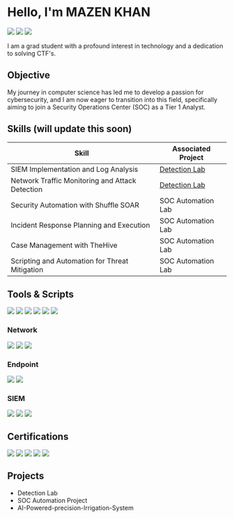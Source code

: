 # Hello, I'm MAZEN KHAN
<a href="https://www.linkedin.com/in/mazen-khan/"><img src="https://img.shields.io/badge/-LinkedIn-0072b1?&style=for-the-badge&logo=linkedin&logoColor=white" /></a>
<a href="https://medium.com/@mazenpathan72002"><img src="https://img.shields.io/badge/-Medium-000000?&style=for-the-badge&logo=medium&logoColor=white" /></a>
<a href="https://tryhackme.com/r/p/cracx"><img src="https://img.shields.io/badge/-tryhackme-%2B-4&D4D4D?&style=for-the-badge&logo=tryhackme&logoColor=red" /></a>





I am a grad student with a profound interest in technology and a dedication to solving CTF's.

## Objective

My journey in computer science has led me to develop a passion for cybersecurity, and I am now eager to transition into this field, specifically aiming to join a Security Operations Center (SOC) as a Tier 1 Analyst.

## Skills (will update this soon)

| Skill                                         | Associated Project         |
|-----------------------------------------------|----------------------------|
| SIEM Implementation and Log Analysis          | <a href="https://2ba8558b8eb147c095dad54f2653a4f0.us-central1.gcp.cloud.es.io/app/dashboards#/view/8194ef09-4c58-488a-8a9d-b41f669a3697?_g=(refreshInterval:(pause:!f,value:10000),time:(from:now-15m,to:now))&_a=()">Detection Lab</a>|
| Network Traffic Monitoring and Attack Detection | <a href="https://google.com">Detection Lab</a>|
| Security Automation with Shuffle SOAR         | SOC Automation Lab|
| Incident Response Planning and Execution      | SOC Automation Lab|
| Case Management with TheHive                  | SOC Automation Lab|
| Scripting and Automation for Threat Mitigation | SOC Automation Lab|

## Tools & Scripts

<div>
    <img src="https://img.shields.io/badge/-Nmap-1679A7?&style=for-the-badge&logo=Nmap&logoColor=white" />
    <img src="https://img.shields.io/badge/-Metasploit-EF3B2D?&style=for-the-badge&logo=Metasploit&logoColor=white" />
    <img src="https://img.shields.io/badge/-SQLmap-777BB4?&style=for-the-badge&logo=SQLmap&logoColor=white" />
    <img src="https://img.shields.io/badge/-BurpSuite-1679A7?&style=for-the-badge&logo=BurpSuite&logoColor=white" />
    <img src="https://img.shields.io/badge/-SET-EF3B2D?&style=for-the-badge&logo=SET&logoColor=white" />
    <img src="https://img.shields.io/badge/-Hydra-777BB4?&style=for-the-badge&logo=Hydra&logoColor=white" />
</div>

### Network
<div>
    <img src="https://img.shields.io/badge/-Wireshark-1679A7?&style=for-the-badge&logo=Wireshark&logoColor=white" />
    <img src="https://img.shields.io/badge/-Suricata-EF3B2D?&style=for-the-badge&logo=Suricata&logoColor=white" />
    <img src="https://img.shields.io/badge/-Zeek-777BB4?&style=for-the-badge&logo=Zeek&logoColor=white" />
</div>

### Endpoint
<div>
    <img src="https://img.shields.io/badge/-Microsoft_Defender_for_Endpoint-00A4EF?&style=for-the-badge&logo=Microsoft&logoColor=white" />
    <img src="https://img.shields.io/badge/-Velociraptor-4B275F?&style=for-the-badge&logo=Velociraptor&logoColor=white" />
</div>

### SIEM
<div>
    <img src="https://img.shields.io/badge/-Microsoft_Sentinel-0078D4?&style=for-the-badge&logo=Microsoft&logoColor=white" />
    <img src="https://img.shields.io/badge/-Splunk-000000?&style=for-the-badge&logo=Splunk&logoColor=white" />
    <img src="https://img.shields.io/badge/-Elastic-005571?&style=for-the-badge&logo=Elastic&logoColor=white" />
</div>

## Certifications
<div>
<img src="https://img.shields.io/badge/-Security%2B-FF0000?&style=for-the-badge&logo=CompTIA&logoColor=white" />
<img src="https://img.shields.io/badge/-Network%2B-007ACC?&style=for-the-badge&logo=CompTIA&logoColor=white" />
<img src="https://img.shields.io/badge/-A%2B-4&D4D4D?style=for-the-badge&logo=CompTIA&logoColor=white" />
<img src="https://img.shields.io/badge/-CDSA-006400?&style=for-the-badge&logoColor=white" />
<img src="https://img.shields.io/badge/-CCD-000080?&style=for-the-badge&logoColor=white" />
</div>

## Projects
- Detection Lab
- SOC Automation Project
- AI-Powered-precision-Irrigation-System
